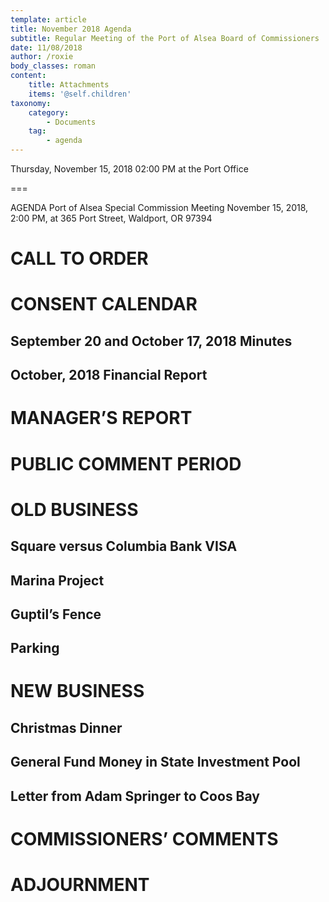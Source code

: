 ```yaml
---
template: article
title: November 2018 Agenda
subtitle: Regular Meeting of the Port of Alsea Board of Commissioners
date: 11/08/2018
author: /roxie
body_classes: roman
content:
    title: Attachments
    items: '@self.children'
taxonomy:
    category: 
        - Documents
    tag: 
        - agenda
---
```


Thursday, November 15, 2018 02:00 PM at the Port Office

===

AGENDA
Port of Alsea Special Commission Meeting
November 15, 2018, 2:00 PM, at 365 Port Street, Waldport, OR  97394

# CALL TO ORDER

# CONSENT CALENDAR

## 	September 20 and October 17, 2018 Minutes

##  October, 2018 Financial Report

# MANAGER’S REPORT

# PUBLIC COMMENT PERIOD

# OLD BUSINESS

## Square versus Columbia Bank VISA 

## Marina Project

## Guptil’s Fence

## Parking

# NEW BUSINESS

## Christmas Dinner

## General Fund Money in State Investment Pool

## Letter from Adam Springer to Coos Bay

# COMMISSIONERS’ COMMENTS 

# ADJOURNMENT
